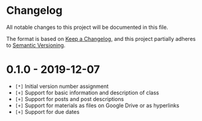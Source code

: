 # Changelog

All notable changes to this project will be documented in this file.

The format is based on [Keep a Changelog](https://keepachangelog.com/en/1.0.0/),
and this project partially adheres to [Semantic Versioning](https://semver.org/spec/v2.0.0.html).

# 0.1.0 - 2019-12-07

- `[*]` Initial version number assignment
- `[+]` Support for basic information and description of class
- `[+]` Support for posts and post descriptions
- `[+]` Support for materials as files on Google Drive or as hyperlinks
- `[+]` Support for due dates
